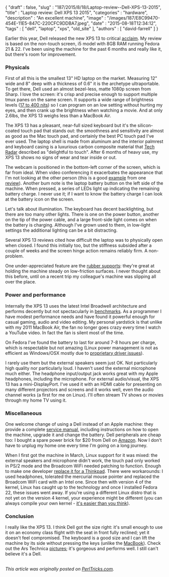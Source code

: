 {
   "draft" : false,
   "slug" : "187/2015/8/18/Laptop-review--Dell-XPS-13-2015",
   "title" : "Laptop review: Dell XPS 13 2015",
   "categories" : "hardware",
   "description" : "An excellent machine",
   "image" : "/images/187/E8C99470-454E-11E5-847C-220CFC9DDBA7.jpeg",
   "date" : "2015-08-18T12:34:12",
   "tags" : [
      "dell",
      "laptop",
      "xps",
      "old_site"
   ],
   "authors" : [
      "david-farrell"
   ]
}


Earlier this year, Dell released the new XPS 13 to critical [acclaim](http://www.dell.com/us/p/xps-13-9343-laptop/pd#AnchorZone5). My review is based on the non-touch screen, i5 model with 8GB RAM running Fedora 21 & 22. I've been using the machine for the past 6 months and really like it, but there's room for improvement.

### Physicals

First of all this is the smallest 13" HD laptop on the market. Measuring 12" wide and 8" deep with a thickness of 0.6" it is the archetype ultraportable. To get there, Dell used an almost bezel-less, matte 1080p screen from Sharp. I love the screen: it's crisp and precise enough to support multiple tmux panes on the same screen. It supports a wide range of brightness levels ([17 to 400 nits](http://www.anandtech.com/show/8983/dell-xps-13-review/5)) so I can program on an low setting without hurting my eyes, and then crank up the brightness when watching a movie. And at only 2.6lbs, the XPS 13 weighs less than a MacBook Air.

The XPS 13 has a pleasant, near-full sized keyboard but it's the silicon-coated touch pad that stands out: the smoothness and sensitivity are almost as good as the Mac touch pad, and certainly the best PC touch pad I've ever used. The laptop shell is made from aluminum and the interior palmrest and keyboard casing is a luxurious carbon composite material that [Tech Radar](http://www.techradar.com/us/reviews/pc-mac/laptops-portable-pcs/laptops-and-netbooks/dell-xps-13-2015-1279013/review) described as "delightful to touch". After 6 months of heavy use, my XPS 13 shows no signs of wear and tear inside or out.

The webcam is positioned in the bottom-left corner of the screen, which is far from ideal. When video conferencing it exacerbates the appearance that I'm not looking at the other person (this is a good [example](http://www.businessnewsdaily.com/images/i/000/007/961/i02/Photo5.jpg?1422635240) from one [review](http://www.businessnewsdaily.com/7729-dell-xps-13-laptop-review-business.html)). Another bum note is the laptop battery button on the left side of the machine. When pressed, a series of LEDs light up indicating the remaining battery charge. I never use it; if I want to know the battery charge I can look at the battery icon on the screen.

Let's talk about illumination. The keyboard has decent backlighting, but there are too many other lights. There is one on the power button, another on the tip of the power cable, and a large front-side light comes on when the battery is charging. Although I've grown used to them, in low-light settings the additional lighting can be a bit distracting.

Several XPS 13 reviews cited how difficult the laptop was to physically open when closed. I found this initially too, but the stiffness subsided after a couple of weeks and the screen hinge action remains reliably firm. A non-problem.

One under-appreciated feature are the [rubber supports](https://d3nevzfk7ii3be.cloudfront.net/igi/SVmnkACIFvh1Kxio.medium): they're great at holding the machine steady on low-friction surfaces. I never thought about this before, until on a recent trip my colleague's machine was slipping all over the place.

### Power and performance

Internally the XPS 13 uses the latest Intel Broadwell architecture and performs decently but not spectacularly in [benchmarks](http://www.techradar.com/us/reviews/pc-mac/laptops-portable-pcs/laptops-and-netbooks/dell-xps-13-2015-1279013/review/2). As a programmer I have modest performance needs and have found it powerful enough for casual gaming, audio and video editing. My personal yardstick is that unlike with my 2011 MacBook Air, the fan no longer goes crazy every time I watch a YouTube video. In fact the fan is silent most of the time.

On Fedora I've found the battery to last for around 7-8 hours per charge, which is respectable but not amazing (Linux power management is not as efficient as Windows/OSX mostly due to [proprietary driver issues](http://unix.stackexchange.com/questions/119606/why-does-linux-have-poor-battery-life-by-default-compared-to-windows#answer-119620)).

I rarely use them but the external speakers seem just OK. Not particularly high quality nor particularly loud. I haven't used the external microphone much either. The headphone input/output jack works great with my Apple headphones, including the microphone. For external audio/visual, the XPS 13 has a mini-DisplayPort. I've used it with an HDMI cable for presenting on many different projectors and screens and it works well, even the audio channel works (a first for me on Linux). I'll often stream TV shows or movies through my home TV using it.

### Miscellaneous

One welcome change of using a Dell instead of an Apple machine: they provide a complete [service manual](http://downloads.dell.com/Manuals/all-products/esuprt_laptop/esuprt_xps_laptop/xps-13-9343-laptop_Service%20Manual_en-us.pdf), including instructions on how to open the machine, upgrade it and change the battery. Dell peripherals are cheap too: I bought a spare power brick for $20 from Dell on [Amazon](http://www.amazon.com/gp/product/B00EM2V8AS). Now I don't have to unplug my home one every time I'm going on a long journey.

When I first got the machine in March, Linux support for it was mixed: the external speakers and microphone didn't work, the touch pad only worked in PS/2 mode and the Broadcom WiFi needed patching to function. Enough to make one developer [replace it for a Thinkpad](https://major.io/2015/02/03/linux-support-dell-xps-13-9343-2015-model/). There were workarounds: I used headphones, tolerated the mercurial mouse pointer and replaced the Broadcom WiFi card with an Intel one. Since then with version 4 of the kernel, Linux has caught up to the technology and once I installed Fedora 22, these issues went away. If you're using a different Linux distro that is not yet on the version 4 kernel, your experience might be different (you can always compile your own kernel - [it's easier than you think](https://www.linux.com/learn/tutorials/362602-how-to-compile-the-linux-kernel)).

### Conclusion

I really like the XPS 13. I think Dell got the size right: it's small enough to use it on an economy class flight with the seat in front fully reclined; yet it doesn't feel compromised. The keyboard is a good size and I can lift the machine by its side without pressing the keys (unlike the [MacBook](https://www.apple.com/macbook/)). Check out the Ars Technica [pictures](http://arstechnica.com/gadgets/2015/02/review-the-dell-xps-13-is-the-pc-laptop-to-beat/); it's gorgeous and performs well. I still can't believe it's a Dell.

\
*This article was originally posted on [PerlTricks.com](http://perltricks.com).*
